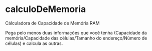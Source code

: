# calculoDeMemoria
Cálculadora de Capacidade de Memória RAM

Pega pelo menos duas informações que você tenha (Capacidade da memória/Capacidade das células/Tamanho do endereço/Número de células) e calcula as outras.
